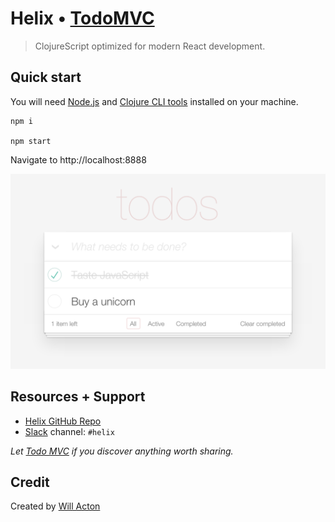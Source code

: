 # Helix • [TodoMVC](http://todomvc.com)

> ClojureScript optimized for modern React development.

## Quick start

You will need [Node.js](https://nodejs.org/en/) and [Clojure CLI tools](https://clojure.org/guides/getting_started) installed on your machine.

```
npm i

npm start
```

Navigate to http://localhost:8888


![](https://github.com/tastejs/todomvc-app-css/raw/master/screenshot.png)

## Resources + Support

- [Helix GitHub Repo](https://github.com/Lokeh/helix)
- [Slack](https://clojurians.net) channel: `#helix`

*Let [Todo MVC](https://github.com/tastejs/todomvc/issues) if you discover anything worth sharing.*


<!-- ## Implementation -->

<!-- How was the app created? Anything worth sharing about the process of creating the app? Any spec violations? -->


## Credit

Created by [Will Acton](https://lilac.town)
